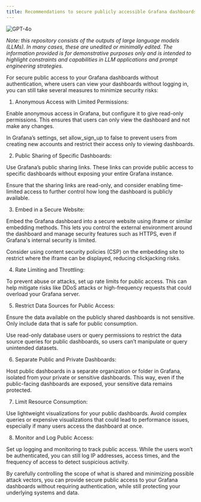 ```yaml
---
title: Recommendations to secure publicly accessible Grafana dashboards
---
```

![GPT-4o](https://img.shields.io/badge/GPT--4o-3333FF?style=for-the-badge&logo=openai&logoColor=white)



*Note: this repository consists of the outputs of large language models (LLMs). In many cases, these are unedited or minimally edited. The information provided is for demonstrative purposes only and is intended to highlight constraints and capabilities in LLM applications and prompt engineering strategies.*


For secure public access to your Grafana dashboards without authentication, where users can view your dashboards without logging in, you can still take several measures to minimize security risks:

1. Anonymous Access with Limited Permissions:

Enable anonymous access in Grafana, but configure it to give read-only permissions. This ensures that users can only view the dashboard and not make any changes.

In Grafana’s settings, set allow_sign_up to false to prevent users from creating new accounts and restrict their access only to viewing dashboards.



2. Public Sharing of Specific Dashboards:

Use Grafana’s public sharing links. These links can provide public access to specific dashboards without exposing your entire Grafana instance.

Ensure that the sharing links are read-only, and consider enabling time-limited access to further control how long the dashboard is publicly available.



3. Embed in a Secure Website:

Embed the Grafana dashboard into a secure website using iframe or similar embedding methods. This lets you control the external environment around the dashboard and manage security features such as HTTPS, even if Grafana's internal security is limited.

Consider using content security policies (CSP) on the embedding site to restrict where the iframe can be displayed, reducing clickjacking risks.



4. Rate Limiting and Throttling:

To prevent abuse or attacks, set up rate limits for public access. This can help mitigate risks like DDoS attacks or high-frequency requests that could overload your Grafana server.



5. Restrict Data Sources for Public Access:

Ensure the data available on the publicly shared dashboards is not sensitive. Only include data that is safe for public consumption.

Use read-only database users or query permissions to restrict the data source queries for public dashboards, so users can’t manipulate or query unintended datasets.



6. Separate Public and Private Dashboards:

Host public dashboards in a separate organization or folder in Grafana, isolated from your private or sensitive dashboards. This way, even if the public-facing dashboards are exposed, your sensitive data remains protected.



7. Limit Resource Consumption:

Use lightweight visualizations for your public dashboards. Avoid complex queries or expensive visualizations that could lead to performance issues, especially if many users access the dashboard at once.



8. Monitor and Log Public Access:

Set up logging and monitoring to track public access. While the users won’t be authenticated, you can still log IP addresses, access times, and the frequency of access to detect suspicious activity.




By carefully controlling the scope of what is shared and minimizing possible attack vectors, you can provide secure public access to your Grafana dashboards without requiring authentication, while still protecting your underlying systems and data.

